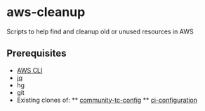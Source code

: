 # aws-cleanup
Scripts to help find and cleanup old or unused resources in AWS

## Prerequisites
* [AWS CLI](https://aws.amazon.com/cli/)
* [jq](https://stedolan.github.io/jq/)
* hg
* git
* Existing clones of:
** [community-tc-config](https://github.com/mozilla/community-tc-config)
** [ci-configuration](https://hg.mozilla.org/ci/ci-configuration/)

